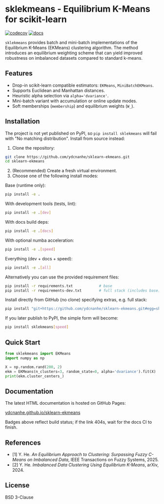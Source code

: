 sklekmeans - Equilibrium K-Means for scikit-learn
=================================================

[![codecov](https://codecov.io/gh/ydcnanhe/sklekmeans/graph/badge.svg)](https://codecov.io/gh/ydcnanhe/sklekmeans)
[![docs](https://img.shields.io/badge/docs-gh--pages-blue)](https://ydcnanhe.github.io/sklearn-ekmeans)

`sklekmeans` provides batch and mini-batch implementations of the
Equilibrium K-Means (EKMeans) clustering algorithm. The method introduces
an equilibrium weighting scheme that can yield improved robustness on
imbalanced datasets compared to standard k-means.

Features
--------
* Drop-in scikit-learn compatible estimators: `EKMeans`, `MiniBatchEKMeans`.
* Supports Euclidean and Manhattan distances.
* Heuristic alpha selection via `alpha='dvariance'`.
* Mini-batch variant with accumulation or online update modes.
* Soft memberships (`membership`) and equilibrium weights (`W_`).

Installation
------------
The project is not yet published on PyPI, so `pip install sklekmeans` will fail with
"No matching distribution". Install from source instead:

1. Clone the repository:
```bash
git clone https://github.com/ydcnanhe/sklearn-ekmeans.git
cd sklearn-ekmeans
```
2. (Recommended) Create a fresh virtual environment.
3. Choose one of the following install modes:

Base (runtime only):
```bash
pip install -e .
```

With development tools (tests, lint):
```bash
pip install -e .[dev]
```

With docs build deps:
```bash
pip install -e .[docs]
```

With optional numba acceleration:
```bash
pip install -e .[speed]
```

Everything (dev + docs + speed):
```bash
pip install -e .[all]
```

Alternatively you can use the provided requirement files:
```bash
pip install -r requirements.txt            # base
pip install -r requirements-dev.txt        # full stack (includes base)
```

Install directly from GitHub (no clone) specifying extras, e.g. full stack:
```bash
pip install "git+https://github.com/ydcnanhe/sklearn-ekmeans.git#egg=sklekmeans[all]"
```

If you later publish to PyPI, the simple form will become:
```bash
pip install sklekmeans[speed]
```

Quick Start
-----------
```python
from sklekmeans import EKMeans
import numpy as np

X = np.random.rand(200, 2)
ekm = EKMeans(n_clusters=3, random_state=0, alpha='dvariance').fit(X)
print(ekm.cluster_centers_)
```

Documentation
-------------
The latest HTML documentation is hosted on GitHub Pages:

[ydcnanhe.github.io/sklearn-ekmeans](https://ydcnanhe.github.io/sklearn-ekmeans)

Badges above reflect build status; if the link 404s, wait for the docs CI to finish.

References
----------
- [1] Y. He. *An Equilibrium Approach to Clustering: Surpassing Fuzzy C-Means on Imbalanced Data*, IEEE Transactions on Fuzzy Systems, 2025.
- [2] Y. He. *Imbalanced Data Clustering Using Equilibrium K-Means*, arXiv, 2024.

License
-------
BSD 3-Clause

